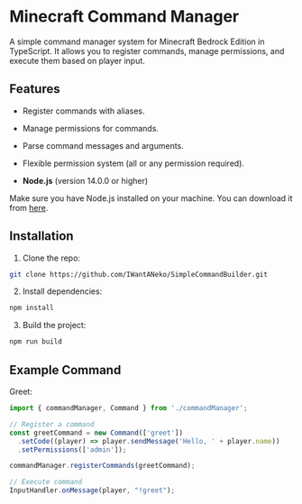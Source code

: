 # Minecraft Command Manager

A simple command manager system for Minecraft Bedrock Edition in TypeScript. It allows you to register commands, manage permissions, and execute them based on player input.

## Features

- Register commands with aliases.
- Manage permissions for commands.
- Parse command messages and arguments.
- Flexible permission system (all or any permission required).

- **Node.js** (version 14.0.0 or higher)

Make sure you have Node.js installed on your machine. You can download it from [here](https://nodejs.org/).

## Installation

1. Clone the repo:
```bash
git clone https://github.com/IWantANeko/SimpleCommandBuilder.git
```

2. Install dependencies:
```bash
npm install
```

3. Build the project:
```bash
npm run build
```

## Example Command

Greet:
```typescript
import { commandManager, Command } from './commandManager';

// Register a command
const greetCommand = new Command(['greet'])
  .setCode((player) => player.sendMessage('Hello, ' + player.name))
  .setPermissions(['admin']);

commandManager.registerCommands(greetCommand);

// Execute command
InputHandler.onMessage(player, "!greet");
```

